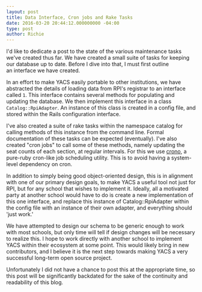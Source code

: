 ```yaml
---
layout: post
title: Data Interface, Cron jobs and Rake Tasks
date: 2016-03-20 20:44:12.000000000 -04:00
type: post
author: Richie
---
```


I'd like to dedicate a post to the state of the various maintenance tasks we've created thus far. We have created a small suite of tasks for keeping our database up to date. Before I dive into that, I must first outline an interface we have created.

In an effort to make YACS easily portable to other institutions, we have abstracted the details of loading data from RPI's registrar to an interface called `1`. This interface contains several methods for populating and updating the database. We then implement this interface in a class `Catalog::RpiAdapter`. An instance of this class is created in a config file, and stored within the Rails configuration interface.

I've also created a suite of rake tasks within the namespace catalog for calling methods of this instance from the command line. Formal documentation of these tasks can be expected (eventually). I've also created "cron jobs" to call some of these methods, namely updating the seat counts of each section, at regular intervals. For this we use [crono](https://github.com/plashchynski/crono), a pure-ruby cron-like job scheduling utility. This is to avoid having a system-level dependency on cron.

In addition to simply being good object-oriented design, this is in alignment with one of our primary design goals, to make YACS a useful tool not just for RPI, but for any school that wishes to implement it. Ideally, all a motivated party at another school would have to do is create a new implementation of this one interface, and replace this instance of Catalog::RpiAdapter within the config file with an instance of their own adapter, and everything should 'just work.'

We have attempted to design our schema to be generic enough to work with most schools, but only time will tell if design changes will be necessary to realize this. I hope to work directly with another school to implement YACS within their ecosystem at some point. This would likely bring in new contributors, and I believe it is the next step towards making YACS a very successful long-term open source project.

Unfortunately I did not have a chance to post this at the appropriate time, so this post will be significantly backdated for the sake of the continuity and readability of this blog.

